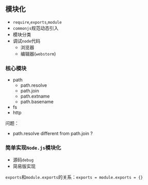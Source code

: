 ## 模块化
* `require`,`exports`,`module`
* `commonjs`规范动态引入
* 模块分类
* 调试`node`代码
  * 浏览器
  * 编辑器(`webstorm`)

### 核心模块
* path
  * path.resolve
  * path.join
  * path.extname
  * path.basename
* fs
* http

问题：
* path.resolve different from path.join ?

### 简单实现`Node.js`模块化
* 源码`debug`
* 简易版实现

`exports`和`module.exports`的关系：`exports = module.exports = {}`
